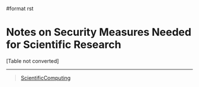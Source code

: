 \#format rst

Notes on Security Measures Needed for Scientific Research
=========================================================

[Table not converted]

* * * * *

> [ScientificComputing](../ScientificComputing)
